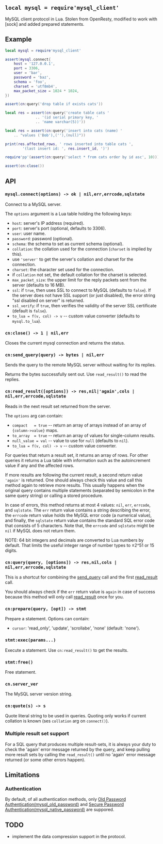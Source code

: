 
## `local mysql = require'mysql_client'`

MySQL client protocol in Lua.
Stolen from OpenResty, modified to work with [sock] and added prepared statements.

## Example

```lua
local mysql = require'mysql_client'

assert(mysql.connect{
	host = '127.0.0.1',
	port = 3306,
	user = 'bar',
	password = 'baz',
	schema = 'foo',
	charset = 'utf8mb4',
	max_packet_size = 1024 * 1024,
})

assert(cn:query('drop table if exists cats'))

local res = assert(cn:query('create table cats '
			  .. '(id serial primary key, '
			  .. 'name varchar(5))'))

local res = assert(cn:query('insert into cats (name) '
	.. "values ('Bob'),(''),(null)"))

print(res.affected_rows, ' rows inserted into table cats ',
		'(last insert id: ', res.insert_id, ')')

require'pp'(assert(cn:query('select * from cats order by id asc', 10)))

assert(cn:close())
```

## API

### `mysql.connect(options) -> ok | nil,err,errcode,sqlstate`

Connect to a MySQL server.

The `options` argument is a Lua table holding the following keys:

  * `host`: server's IP address (required).
  * `port`: server's port (optional, defaults to 3306).
  * `user`: user name.
  * `password`: password (optional).
  * `schema`: the schema to set as current schema (optional).
  * `collation`: the collation used for the connection (`charset` is implied by this).
   * use `'server'` to get the server's collation and charset for the connection.
  * `charset`: the character set used for the connection.
   * if `collation` not set, the default collation for the charset is selected.
  * `max_packet_size`: the upper limit for the reply packets sent from the server (defaults to 16 MB).
  * `ssl`: if `true`, then uses SSL to connect to MySQL (defaults to `false`).
  If the server does not have SSL support (or just disabled), the error string
  "ssl disabled on server" is returned.
  * `ssl_verify`: if `true`, then verifies the validity of the server SSL
  certificate (default is `false`).
  * `to_lua = f(v, col) -> v` -- custom value converter (defaults to `mysql.to_lua`).

### `cn:close() -> 1 | nil,err`

Closes the current mysql connection and returns the status.

### `cn:send_query(query) -> bytes | nil,err`

Sends the query to the remote MySQL server without waiting for its replies.

Returns the bytes successfully sent out. Use `read_result()` to read the replies.

### `cn:read_result([options]) -> res,nil|'again',cols | nil,err,errcode,sqlstate`

Reads in the next result set returned from the server.

The `options` arg can contain:

  * `compact   = true` -- return an array of arrays instead of an array of `{column->value}` maps.
  * `to_array  = true` -- return an array of values for single-column results.
  * `null_value = val` -- value to use for `null` (defaults to `nil`).
  * `to_lua = f(v, col) -> v` -- custom value converter.

For queries that return a result set, it returns an array of rows.
For other queries it returns a Lua table with information such as
the autoincrement value if any and the affected rows.

If more results are following the current result, a second return value
`'again'` is returned. One should always check this value and call this
method again to retrieve more results. This usually happens when the original
query contains multiple statements (separated by semicolon in the same
query string) or calling a stored procedure.

In case of errors, this method returns at most 4 values: `nil`, `err`, `errcode`, and `sqlstate`.
The `err` return value contains a string describing the error, the `errcode`
return value holds the MySQL error code (a numerical value), and finally,
the `sqlstate` return value contains the standard SQL error code that consists
of 5 characters. Note that, the `errcode` and `sqlstate` might be `nil`
if MySQL does not return them.

NOTE: 64 bit integers and decimals are converted to Lua numbers by default.
That limits the useful integer range of number types to ±2^51 or 15 digits.

### `cn:query(query, [options]) -> res,nil,cols | nil,err,errcode,sqlstate`

This is a shortcut for combining the [send_query](#send_query) call
and the first [read_result](#read_result) call.

You should always check if the `err` return value  is `again` in case of
success because this method will only call [read_result](#read_result)
once for you.


### `cn:prepare(query, [opt]) -> stmt`

Prepare a statement. Options can contain:

  * `cursor`: 'read_only', 'update', 'scrollabe', 'none' (default: 'none').

### `stmt:exec(params...)`

Execute a statement. Use `cn:read_result()` to get the results.

### `stmt:free()`

Free statement.

### `cn.server_ver`

The MySQL server version string.

### `cn:quote(s) -> s`

Quote literal string to be used in queries. Quoting only works if current
collation is known (ses `collation` arg on `connect()`).

### Multiple result set support

For a SQL query that produces multiple result-sets, it is always your duty to
check the 'again' error message returned by the query, and keep pulling more
result sets by calling the `read_result()` until no 'again' error message
returned (or some other errors happen).

## Limitations

### Authentication

By default, of all authentication methods, only
[Old Password Authentication(mysql_old_password)](https://dev.mysql.com/doc/internals/en/old-password-authentication.html)
and [Secure Password Authentication(mysql_native_password)](https://dev.mysql.com/doc/internals/en/secure-password-authentication.html)
are suppored.

## TODO

* implement the data compression support in the protocol.

